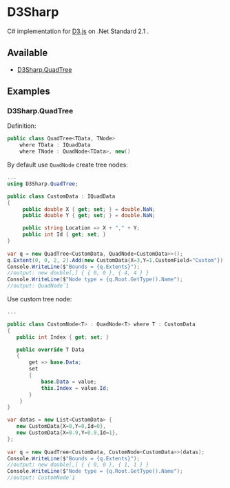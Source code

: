 # D3Sharp
C# implementation for [D3.js](https://github.com/d3/d3)  on .Net Standard 2.1 .

## Available

* [D3Sharp.QuadTree](#D3Sharp.QuadTree) 



## Examples

### D3Sharp.QuadTree

Definition:

```c#
public class QuadTree<TData, TNode>
    where TData : IQuadData
    where TNode : QuadNode<TData>, new()
```



By default use `QuadNode` create tree nodes:

``` c#
...
using D3Sharp.QuadTree;

public class CustomData : IQuadData
{
     public double X { get; set; } = double.NaN;
     public double Y { get; set; } = double.NaN;

     public string Location => X + "," + Y;
     public int Id { get; set; }
}
    
var q = new QuadTree<CustomData, QuadNode<CustomData>>();
q.Extent(0, 0, 2, 2).Add(new CustomData{X=3,Y=1,CustomField="Custom"});
Console.WriteLine($"Bounds = {q.Extents}");
//output: new double[,] { { 0, 0 }, { 4, 4 } }
Console.WriteLine($"Node type = {q.Root.GetType().Name");
//output: QuadNode`1
```

Use custom tree node:

 ``` c#
...

public class CustomNode<T> : QuadNode<T> where T : CustomData
{
    public int Index { get; set; }

    public override T Data
    {
        get => base.Data;
        set
        {
            base.Data = value;
            this.Index = value.Id;
        }
     }
}

var datas = new List<CustomData> {
    new CustomData{X=0,Y=0,Id=0},
    new CustomData{X=0.9,Y=0.9,Id=1},
};
    
var q = new QuadTree<CustomData, CustomNode<CustomData>>(datas);
Console.WriteLine($"Bounds = {q.Extents}");
//output: new double[,] { { 0, 0 }, { 1, 1 } }
Console.WriteLine($"Node type = {q.Root.GetType().Name");
//output: CustomNode`1
 ```

